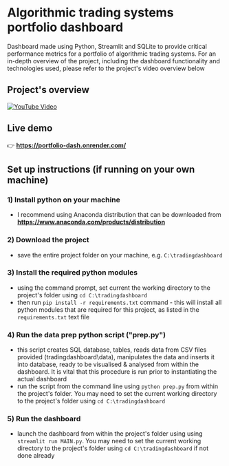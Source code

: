 # Algorithmic trading systems portfolio dashboard
Dashboard made using Python, Streamlit and SQLite to provide critical performance metrics for a portfolio of algorithmic trading systems. For an in-depth overview of the project, including the dashboard functionality and technologies used, please refer to the project's video overview below

## Project's overview
[![YouTube Video](https://img.youtube.com/vi/HlqRmQXPYE8/0.jpg)](https://youtu.be/HlqRmQXPYE8)

## Live demo
👉 **https://portfolio-dash.onrender.com/**

## Set up instructions (if running on your own machine)
### 1) Install python on your machine
- I recommend using Anaconda distribution that can be downloaded from **https://www.anaconda.com/products/distribution**
### 2) Download the project
- save the entire project folder on your machine, e.g. `C:\tradingdashboard`
### 3) Install the required python modules
- using the command prompt, set current the working directory to the project's folder using `cd C:\tradingdashboard`
- then run `pip install -r requirements.txt` command - this will install all python modules that are required for this project, as listed in the `requirements.txt` text file
### 4) Run the data prep python script ("prep.py")
- this script creates SQL database, tables, reads data from CSV files provided (tradingdashboard\data), manipulates the data and inserts it into database, ready to be visualised & analysed from within the dashboard. It is vital that this procedure is run prior to instantiating the actual dashboard
- run the script from the command line using `python prep.py` from within the project's folder. You may need to set the current working directory to the project's folder using `cd C:\tradingdashboard`
### 5) Run the dashboard
- launch the dashboard from within the project's folder using using `streamlit run MAIN.py`. You may need to set the current working directory to the project's folder using `cd C:\tradingdashboard` if not done already
